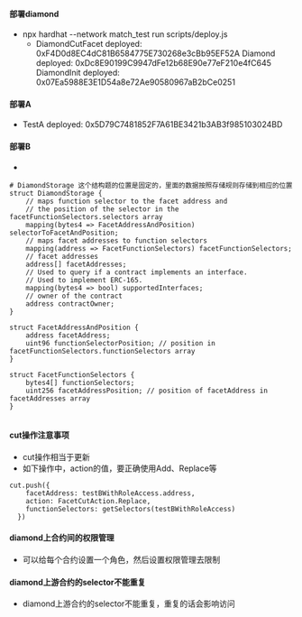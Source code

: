 #### 部署diamond

- npx hardhat --network match_test run scripts/deploy.js
  - DiamondCutFacet deployed: 0xF4D0d8EC4dC81B6584775E730268e3cBb95EF52A
    Diamond deployed: 0xDc8E90199C9947dFe12b68E90e77eF210e4fC645
    DiamondInit deployed: 0x07Ea5988E3E1D54a8e72Ae90580967aB2bCe0251




#### 部署A
- TestA deployed: 0x5D79C7481852F7A61BE3421b3AB3f985103024BD
#### 部署B
- 
``` shell
# DiamondStorage 这个结构题的位置是固定的，里面的数据按照存储规则存储到相应的位置
struct DiamondStorage {
    // maps function selector to the facet address and
    // the position of the selector in the facetFunctionSelectors.selectors array
    mapping(bytes4 => FacetAddressAndPosition) selectorToFacetAndPosition;
    // maps facet addresses to function selectors
    mapping(address => FacetFunctionSelectors) facetFunctionSelectors;
    // facet addresses
    address[] facetAddresses;
    // Used to query if a contract implements an interface.
    // Used to implement ERC-165.
    mapping(bytes4 => bool) supportedInterfaces;
    // owner of the contract
    address contractOwner;
}

struct FacetAddressAndPosition {
    address facetAddress;
    uint96 functionSelectorPosition; // position in facetFunctionSelectors.functionSelectors array
}

struct FacetFunctionSelectors {
    bytes4[] functionSelectors;
    uint256 facetAddressPosition; // position of facetAddress in facetAddresses array
}
    
```

#### cut操作注意事项

- cut操作相当于更新
- 如下操作中，action的值，要正确使用Add、Replace等

``` shell
cut.push({
    facetAddress: testBWithRoleAccess.address,
    action: FacetCutAction.Replace,
    functionSelectors: getSelectors(testBWithRoleAccess)
  })
```

#### diamond上合约间的权限管理

- 可以给每个合约设置一个角色，然后设置权限管理去限制

#### diamond上游合约的selector不能重复

- diamond上游合约的selector不能重复，重复的话会影响访问
